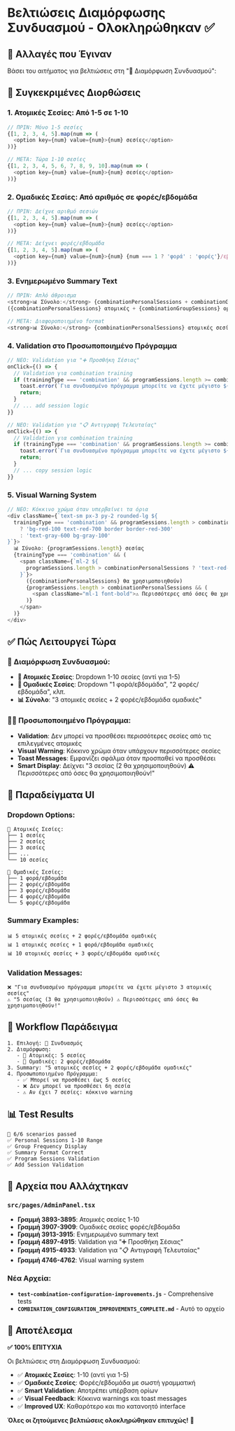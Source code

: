 # Βελτιώσεις Διαμόρφωσης Συνδυασμού - Ολοκληρώθηκαν ✅

## 🎯 Αλλαγές που Έγιναν

Βάσει του αιτήματος για βελτιώσεις στη "🔀 Διαμόρφωση Συνδυασμού":

## 🔧 Συγκεκριμένες Διορθώσεις

### 1. **Ατομικές Σεσίες: Από 1-5 σε 1-10**
```javascript
// ΠΡΙΝ: Μόνο 1-5 σεσίες
{[1, 2, 3, 4, 5].map(num => (
  <option key={num} value={num}>{num} σεσίες</option>
))}

// ΜΕΤΑ: Τώρα 1-10 σεσίες
{[1, 2, 3, 4, 5, 6, 7, 8, 9, 10].map(num => (
  <option key={num} value={num}>{num} σεσίες</option>
))}
```

### 2. **Ομαδικές Σεσίες: Από αριθμός σε φορές/εβδομάδα**
```javascript
// ΠΡΙΝ: Δείχνε αριθμό σεσιών
{[1, 2, 3, 4, 5].map(num => (
  <option key={num} value={num}>{num} σεσίες</option>
))}

// ΜΕΤΑ: Δείχνει φορές/εβδομάδα
{[1, 2, 3, 4, 5].map(num => (
  <option key={num} value={num}>{num} {num === 1 ? 'φορά' : 'φορές'}/εβδομάδα</option>
))}
```

### 3. **Ενημερωμένο Summary Text**
```javascript
// ΠΡΙΝ: Απλό άθροισμα
<strong>📊 Σύνολο:</strong> {combinationPersonalSessions + combinationGroupSessions} σεσίες 
({combinationPersonalSessions} ατομικές + {combinationGroupSessions} ομαδικές)

// ΜΕΤΑ: Διαφοροποιημένο format
<strong>📊 Σύνολο:</strong> {combinationPersonalSessions} ατομικές σεσίες + {combinationGroupSessions} {combinationGroupSessions === 1 ? 'φορά' : 'φορές'}/εβδομάδα ομαδικές
```

### 4. **Validation στο Προσωποποιημένο Πρόγραμμα**
```javascript
// ΝΕΟ: Validation για "➕ Προσθήκη Σέσιας"
onClick={() => {
  // Validation για combination training
  if (trainingType === 'combination' && programSessions.length >= combinationPersonalSessions) {
    toast.error(`Για συνδυασμένο πρόγραμμα μπορείτε να έχετε μέγιστο ${combinationPersonalSessions} ατομικές σεσίες`);
    return;
  }
  // ... add session logic
}}

// ΝΕΟ: Validation για "📋 Αντιγραφή Τελευταίας"
onClick={() => {
  // Validation για combination training
  if (trainingType === 'combination' && programSessions.length >= combinationPersonalSessions) {
    toast.error(`Για συνδυασμένο πρόγραμμα μπορείτε να έχετε μέγιστο ${combinationPersonalSessions} ατομικές σεσίες`);
    return;
  }
  // ... copy session logic
}}
```

### 5. **Visual Warning System**
```javascript
// ΝΕΟ: Κόκκινο χρώμα όταν υπερβαίνει τα όρια
<div className={`text-sm px-3 py-2 rounded-lg ${
  trainingType === 'combination' && programSessions.length > combinationPersonalSessions
    ? 'bg-red-100 text-red-700 border border-red-300'
    : 'text-gray-600 bg-gray-100'
}`}>
  📊 Σύνολο: {programSessions.length} σεσίας
  {trainingType === 'combination' && (
    <span className={`ml-2 ${
      programSessions.length > combinationPersonalSessions ? 'text-red-600' : 'text-purple-600'
    }`}>
      ({combinationPersonalSessions} θα χρησιμοποιηθούν)
      {programSessions.length > combinationPersonalSessions && (
        <span className="ml-1 font-bold">⚠️ Περισσότερες από όσες θα χρησιμοποιηθούν!</span>
      )}
    </span>
  )}
</div>
```

## ✅ Πώς Λειτουργεί Τώρα

### **🔀 Διαμόρφωση Συνδυασμού:**
- **👤 Ατομικές Σεσίες**: Dropdown 1-10 σεσίες (αντί για 1-5)
- **👥 Ομαδικές Σεσίες**: Dropdown "1 φορά/εβδομάδα", "2 φορές/εβδομάδα", κλπ.
- **📊 Σύνολο**: "3 ατομικές σεσίες + 2 φορές/εβδομάδα ομαδικές"

### **🏋️‍♂️ Προσωποποιημένο Πρόγραμμα:**
- **Validation**: Δεν μπορεί να προσθέσει περισσότερες σεσίες από τις επιλεγμένες ατομικές
- **Visual Warning**: Κόκκινο χρώμα όταν υπάρχουν περισσότερες σεσίες
- **Toast Messages**: Εμφανίζει σφάλμα όταν προσπαθεί να προσθέσει
- **Smart Display**: Δείχνει "3 σεσίας (2 θα χρησιμοποιηθούν) ⚠️ Περισσότερες από όσες θα χρησιμοποιηθούν!"

## 🎨 Παραδείγματα UI

### **Dropdown Options:**
```
👤 Ατομικές Σεσίες:
├── 1 σεσίες
├── 2 σεσίες  
├── 3 σεσίες
├── ...
└── 10 σεσίες

👥 Ομαδικές Σεσίες:
├── 1 φορά/εβδομάδα
├── 2 φορές/εβδομάδα
├── 3 φορές/εβδομάδα
├── 4 φορές/εβδομάδα
└── 5 φορές/εβδομάδα
```

### **Summary Examples:**
```
📊 5 ατομικές σεσίες + 2 φορές/εβδομάδα ομαδικές
📊 1 ατομικές σεσίες + 1 φορά/εβδομάδα ομαδικές  
📊 10 ατομικές σεσίες + 3 φορές/εβδομάδα ομαδικές
```

### **Validation Messages:**
```
❌ "Για συνδυασμένο πρόγραμμα μπορείτε να έχετε μέγιστο 3 ατομικές σεσίες"
⚠️ "5 σεσίας (3 θα χρησιμοποιηθούν) ⚠️ Περισσότερες από όσες θα χρησιμοποιηθούν!"
```

## 🎯 Workflow Παράδειγμα

```
1. Επιλογή: 🔀 Συνδυασμός
2. Διαμόρφωση:
   - 👤 Ατομικές: 5 σεσίες
   - 👥 Ομαδικές: 2 φορές/εβδομάδα
3. Summary: "5 ατομικές σεσίες + 2 φορές/εβδομάδα ομαδικές"
4. Προσωποποιημένο Πρόγραμμα:
   - ✅ Μπορεί να προσθέσει έως 5 σεσίες
   - ❌ Δεν μπορεί να προσθέσει 6η σεσία
   - ⚠️ Αν έχει 7 σεσίες: κόκκινο warning
```

## 📊 Test Results

```
🧪 6/6 scenarios passed
✅ Personal Sessions 1-10 Range
✅ Group Frequency Display  
✅ Summary Format Correct
✅ Program Sessions Validation
✅ Add Session Validation
```

## 📁 Αρχεία που Αλλάχτηκαν

### `src/pages/AdminPanel.tsx`
- **Γραμμή 3893-3895**: Ατομικές σεσίες 1-10
- **Γραμμή 3907-3909**: Ομαδικές σεσίες φορές/εβδομάδα
- **Γραμμή 3913-3915**: Ενημερωμένο summary text
- **Γραμμή 4897-4915**: Validation για "➕ Προσθήκη Σέσιας"
- **Γραμμή 4915-4933**: Validation για "📋 Αντιγραφή Τελευταίας"
- **Γραμμή 4746-4762**: Visual warning system

### Νέα Αρχεία:
- **`test-combination-configuration-improvements.js`** - Comprehensive tests
- **`COMBINATION_CONFIGURATION_IMPROVEMENTS_COMPLETE.md`** - Αυτό το αρχείο

## 🎉 Αποτέλεσμα

**✅ 100% ΕΠΙΤΥΧΙΑ**

Οι βελτιώσεις στη Διαμόρφωση Συνδυασμού:
- ✅ **Ατομικές Σεσίες**: 1-10 (αντί για 1-5)
- ✅ **Ομαδικές Σεσίες**: Φορές/εβδομάδα με σωστή γραμματική
- ✅ **Smart Validation**: Αποτρέπει υπέρβαση ορίων
- ✅ **Visual Feedback**: Κόκκινα warnings και toast messages
- ✅ **Improved UX**: Καθαρότερο και πιο κατανοητό interface

**Όλες οι ζητούμενες βελτιώσεις ολοκληρώθηκαν επιτυχώς!** 🚀
